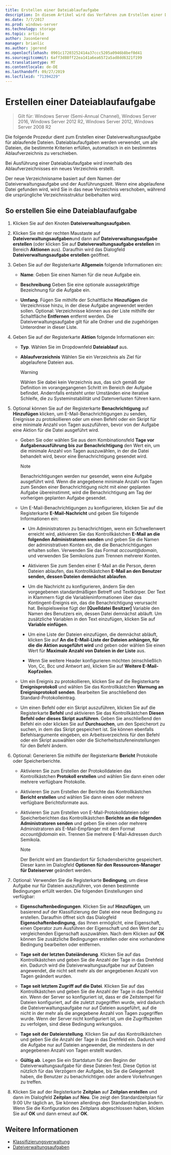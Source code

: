 ```yaml
---
title: Erstellen einer Dateiablaufaufgabe
description: In diesem Artikel wird das Verfahren zum Erstellen einer Dateiablaufaufgabe für Dateien beschrieben, die in Kürze ablaufen
ms.date: 7/7/2017
ms.prod: windows-server
ms.technology: storage
ms.topic: article
author: JasonGerend
manager: brianlic
ms.author: jgerend
ms.openlocfilehash: 0901c17203252414a37ccc5205a0946b8bef0d41
ms.sourcegitcommit: 6aff3d88ff22ea141a6ea6572a5ad8dd6321f199
ms.translationtype: MT
ms.contentlocale: de-DE
ms.lasthandoff: 09/27/2019
ms.locfileid: "71394229"
---
```

# <a name="create-a-file-expiration-task"></a>Erstellen einer Dateiablaufaufgabe

> Gilt für: Windows Server (Semi-Annual Channel), Windows Server 2016, Windows Server 2012 R2, Windows Server 2012, Windows Server 2008 R2

Die folgende Prozedur dient zum Erstellen einer Dateiverwaltungsaufgabe für ablaufende Dateien. Dateiablaufaufgaben werden verwendet, um alle Dateien, die bestimmte Kriterien erfüllen, automatisch in ein bestimmtes Ablaufverzeichnis zu verschieben.

Bei Ausführung einer Dateiablaufaufgabe wird innerhalb des Ablaufverzeichnisses ein neues Verzeichnis erstellt.

Der neue Verzeichnisname basiert auf dem Namen der Dateiverwaltungsaufgabe und der Ausführungszeit. Wenn eine abgelaufene Datei gefunden wird, wird Sie in das neue Verzeichnis verschoben, während die ursprüngliche Verzeichnisstruktur beibehalten wird.

## <a name="to-create-a-file-expiration-task"></a>So erstellen Sie eine Dateiablaufaufgabe

1. Klicken Sie auf den Knoten **Dateiverwaltungsaufgaben**.

2. Klicken Sie mit der rechten Maustaste auf **Dateiverwaltungsaufgaben**und dann auf **Dateiverwaltungsaufgabe erstellen** (oder klicken Sie auf **Dateiverwaltungsaufgabe erstellen** im Bereich **Aktionen** aus). Daraufhin wird das Dialogfeld **Dateiverwaltungsaufgabe erstellen** geöffnet.

3. Geben Sie auf der Registerkarte **Allgemein** folgende Informationen ein:

   -   **Name**: Geben Sie einen Namen für die neue Aufgabe ein.  

   -   **Beschreibung** Geben Sie eine optionale aussagekräftige Bezeichnung für die Aufgabe ein.  
    
   -   **Umfang**. Fügen Sie mithilfe der Schaltfläche **Hinzufügen** die Verzeichnisse hinzu, in der diese Aufgabe angewendet werden sollen. Optional: Verzeichnisse können aus der Liste mithilfe der Schaltfläche **Entfernen** entfernt werden. Die Dateiverwaltungsaufgabe gilt für alle Ordner und die zugehörigen Unterordner in dieser Liste.

4. Geben Sie auf der Registerkarte **Aktion** folgende Informationen ein:

   - **Typ**. Wählen Sie im Dropdownfeld **Dateiablauf** aus.

   - **Ablaufverzeichnis** Wählen Sie ein Verzeichnis als Ziel für abgelaufene Dateien aus.

     > [!Warning]
     > Wählen Sie dabei kein Verzeichnis aus, das sich gemäß der Definition im vorangegangenen Schritt im Bereich der Aufgabe befindet. Andernfalls entsteht unter Umständen eine iterative Schleife, die zu Systeminstabilität und Datenverlusten führen kann.

5. Optional können Sie auf der Registerkarte **Benachrichtigung** auf **Hinzufügen** klicken, um E-Mail-Benachrichtigungen zu senden, Ereignisse zu protokollieren oder um einen Befehl oder ein Skript für eine minimale Anzahl von Tagen auszuführen, bevor von der Aufgabe eine Aktion für die Datei ausgeführt wird.

   - Geben Sie oder wählen Sie aus dem Kombinationsfeld **Tage vor Aufgabenausführung bis zur Benachrichtigung** den Wert ein, um die minimale Anzahl von Tagen auszuwählen, in der die Datei behandelt wird, bevor eine Benachrichtigung gesendet wird.

     > [!Note]
     > Benachrichtigungen werden nur gesendet, wenn eine Aufgabe ausgeführt wird. Wenn die angegebene minimale Anzahl von Tagen zum Senden einer Benachrichtigung nicht mit einer geplanten Aufgabe übereinstimmt, wird die Benachrichtigung am Tag der vorherigen geplanten Aufgabe gesendet.

   - Um E-Mail-Benachrichtigungen zu konfigurieren, klicken Sie auf die Registerkarte **E-Mail-Nachricht** und geben Sie folgende Informationen ein:

     - Um Administratoren zu benachrichtigen, wenn ein Schwellenwert erreicht wird, aktivieren Sie das Kontrollkästchen **E-Mail an die folgenden Administratoren senden** und geben Sie die Namen der administrativen Konten ein, die die Benachrichtigungen erhalten sollen. Verwenden Sie das Format <em>account@domain</em>, und verwenden Sie Semikolons zum Trennen mehrerer Konten.  

     - Aktivieren Sie zum Senden einer E-Mail an die Person, deren Dateien ablaufen, das Kontrollkästchen **E-Mail an den Benutzer senden, dessen Dateien demnächst ablaufen**.

     - Um die Nachricht zu konfigurieren, ändern Sie den vorgegebenen standardmäßigen Betreff und Textkörper. Der Text in Klammern fügt die Variableninformationen über das Kontingent-Ereignis ein, das die Benachrichtigung verursacht hat. Beispielsweise fügt der **\[Quelldatei Besitzer\]** Variable den Namen des Benutzers ein, dessen Datei demnächst abläuft. Um zusätzliche Variablen in den Text einzufügen, klicken Sie auf **Variable einfügen**.

     - Um eine Liste der Dateien einzufügen, die demnächst abläuft, klicken Sie auf **An die E-Mail-Liste der Dateien anhängen, für die die Aktion ausgeführt wird** und geben oder wählen Sie einen Wert für **Maximale Anzahl von Dateien in der Liste** aus.

     - Wenn Sie weitere Header konfigurieren möchten (einschließlich Von, Cc, Bcc und Antwort an), klicken Sie auf **Weitere E-Mail-Kopfzeilen**.  

   - Um ein Ereignis zu protokollieren, klicken Sie auf die Registerkarte **Ereignisprotokoll** und wählen Sie das Kontrollkästchen **Warnung an Ereignisprotokoll senden**. Bearbeiten Sie anschließend den Standard-Protokolleintrag.  

   - Um einen Befehl oder ein Skript auszuführen, klicken Sie auf die Registerkarte **Befehl** und aktivieren Sie das Kontrollkästchen **Diesen Befehl oder dieses Skript ausführen**. Geben Sie anschließend den Befehl ein oder klicken Sie auf **Durchsuchen**, um den Speicherort zu suchen, in dem das Skript gespeichert ist. Sie können ebenfalls Befehlsargumente eingeben, ein Arbeitsverzeichnis für den Befehl oder ein Skript auswählen oder die Sicherheitsstufeneinstellungen für den Befehl ändern.

6. Optional: Generieren Sie mithilfe der Registerkarte **Bericht** Protokolle oder Speicherberichte.

   - Aktivieren Sie zum Erstellen der Protokolldateien das Kontrollkästchen **Protokoll erstellen** und wählen Sie dann einen oder mehrere verfügbare Protokolle.  

   - Aktivieren Sie zum Erstellen der Berichte das Kontrollkästchen **Bericht erstellen** und wählen Sie dann einen oder mehrere verfügbare Berichtsformate aus.  

   - Aktivieren Sie zum Erstellen von E-Mail-Protokolldateien oder Speicherberichten das Kontrollkästchen **Berichte an die folgenden Administratoren senden** und geben Sie einen oder mehrere Administratoren als E-Mail-Empfänger mit dem Format <em>account@domain</em> ein. Trennen Sie mehrere E-Mail-Adressen durch Semikola.

     > [!Note]
     > Der Bericht wird am Standardort für Schadensberichte gespeichert. Dieser kann im Dialogfeld **Optionen für den Ressourcen-Manager für Dateiserver** geändert werden.
        
7. Optional: Verwenden Sie die Registerkarte **Bedingung**, um diese Aufgabe nur für Dateien auszuführen, von denen bestimmte Bedingungen erfüllt werden. Die folgenden Einstellungen sind verfügbar:

    -   **Eigenschaftenbedingungen**. Klicken Sie auf **Hinzufügen**, um basierend auf der Klassifizierung der Datei eine neue Bedingung zu erstellen. Daraufhin öffnet sich das Dialogfeld **Eigenschaftenbedingung**, das Ihnen ermöglicht, eine Eigenschaft, einen Operator zum Ausführen der Eigenschaft und den Wert der zu vergleichenden Eigenschaft auszuwählen. Nach dem Klicken auf **OK** können Sie zusätzliche Bedingungen erstellen oder eine vorhandene Bedingung bearbeiten oder entfernen.

    -   **Tage seit der letzten Dateiänderung**. Klicken Sie auf das Kontrollkästchen und geben Sie die Anzahl der Tage in das Drehfeld ein. Dadurch wird die Dateiverwaltungsaufgabe nur auf Dateien angewendet, die nicht seit mehr als der angegebenen Anzahl von Tagen geändert wurden.

    -   **Tage seit letztem Zugriff auf die Datei**. Klicken Sie auf das Kontrollkästchen und geben Sie die Anzahl der Tage in das Drehfeld ein. Wenn der Server so konfiguriert ist, dass er die Zeitstempel für Dateien konfiguriert, auf die zuletzt zugegriffen wurde, wird dadurch die Dateiverwaltungsaufgabe nur auf Dateien ausgeführt, auf die nicht in der mehr als die angegebene Anzahl von Tagen zugegriffen wurde. Wenn der Server nicht konfiguriert ist, um die Zugriffszeiten zu verfolgen, sind diese Bedingung wirkungslos.

    -   **Tage seit der Dateierstellung**. Klicken Sie auf das Kontrollkästchen und geben Sie die Anzahl der Tage in das Drehfeld ein. Dadurch wird die Aufgabe nur auf Dateien angewendet, die mindestens in der angegebenen Anzahl von Tagen erstellt wurden.  

    -   **Gültig ab**. Legen Sie ein Startdatum für den Beginn der Dateiverwaltungsaufgabe für diese Dateien fest. Diese Option ist nützlich für das Verzögern der Aufgabe, bis Sie die Gelegenheit haben, die Benutzer zu benachrichtigen oder andere Vorkehrungen zu treffen.

8. Klicken Sie auf der Registerkarte **Zeitplan** auf **Zeitplan erstellen** und dann im Dialogfeld **Zeitplan** auf **Neu**. Die zeigt den Standardzeitplan für 9:00 Uhr täglich an, Sie können allerdings den Standardzeitplan ändern. Wenn Sie die Konfiguration des Zeitplans abgeschlossen haben, klicken Sie auf **OK** und dann erneut auf **OK**.

## <a name="see-also"></a>Weitere Informationen

-   [Klassifizierungsverwaltung](classification-management.md)
-   [Dateiverwaltungsaufgaben](file-management-tasks.md)